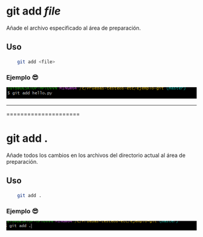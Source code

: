 # git add *file*
Añade el archivo especificado al área de preparación.

## Uso
```bash
    git add <file>
```
### Ejemplo 😎
![Ejemplo de uso de add <file>](./recursos/git_add-file-.png "Ejemplo de git add <file>")

---------------------
=====================

# git add .
Añade todos los cambios en los archivos del directorio actual al área de preparación.

## Uso
```bash
    git add .
```
### Ejemplo 😎
![Ejemplo de uso de add .](./recursos/git_add.png "Ejemplo de git add .")

